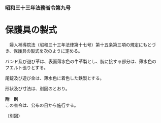 ### 昭和三十三年法務省令第九号  
# 保護具の製式  
　婦人補導院法（昭和三十三年法律第十七号）第十五条第三項の規定にもとづき、保護具の製式を次のように定める。  
  
バンド及び遊び革は、表面薄水色の牛革製とし、腕に接する部分は、薄水色のフエルト張りとする。  
  
尾錠及び遊び金は、薄水色に着色した鉄製とする。  
  
形状及び寸法は、別図のとおり。  
  
**附　則**  
この省令は、公布の日から施行する。  
  
（別図）